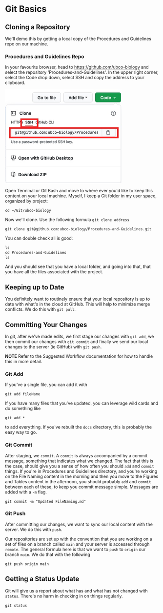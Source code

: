 # Git Basics

## Cloning a Repository

We'll demo this by getting a local copy of the Procedures and Guidelines repo on our machine.

### Procedures and Guidelines Repo

In your favourite browser, head to https://github.com/ubco-biology and select the repository \'Procedures-and-Guidelines\'. In the upper right corner, select the Code drop down, select SSH and copy the address to your clipboard.

![](images/clone.jpg)

Open Terminal or Git Bash and move to where ever you\'d like to keep this content on your local machine. Myself, I keep a Git folder in my user space, organized by project:

```
cd ~/Git/ubco-biology
```

Now we\'ll clone. Use the following formula `git clone address`

```
git clone git@github.com:ubco-biology/Procedures-and-Guidelines.git
```

You can double check all is good:

```
ls
cd Procedures-and-Guidelines
ls
```

And you should see that you have a local folder, and going into that, that you have all the files associated with the project.

## Keeping up to Date

You definitely want to routinely ensure that your local repository is up to date with what\'s in the cloud at GitHub. This will help to minimize merge conflicts. We do this with `git pull`.

## Committing Your Changes

In git, after we\'ve made edits, we first stage our changes with `git add`, we then commit our changes with `git commit` and finally we send our local changes to the server (ie GitHub) with `git push`.

**NOTE** Refer to the Suggested Workflow documentation for how to handle this in more detail.

### Git Add

If you've a single file, you can add it with

```
git add fileName
```

If you have many files that you\'ve updated, you can leverage wild cards and do something like

```
git add *
```

to add everything. If you\'ve rebuilt the `docs` directory, this is probably the easy way to go.

### Git Commit

After staging, we `commit`. A `commit` is always accompanied by a commit message, something that indicates what we changed. The fact that this is the case, should give you a sense of how often you should <code>add</code> and <code>commit</code> things. If you're in Procedures and Guidelines directory, and you're working on the File Naming content in the morning and then you move to the Figures and Tables content in the afternoon, you should probably <code>add</code> and <code>commit</code> between each of these, to keep you commit message simple. Messages are added with a `-m` flag.

```
git commit -m "Updated FileNaming.md"
```

### Git Push

After committing our changes, we want to sync our local content with the server. We do this with `push`.

Our repositories are set up with the convention that you are working on a set of files on a branch called `main` and your server is accessed through `remote`. The general formula here is that we want to `push` to `origin` our branch `main`. We do that with the following

```
git push origin main
```

## Getting a Status Update

Git will give us a report about what has and what has not changed with `status`. There\'s no harm in checking in on things regularly.

```
git status
```

